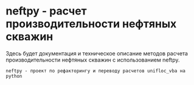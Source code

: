 # neftpy - расчет производительности нефтяных скважин

Здесь будет документация и техническое описание методов расчета производительности нефтяных скважин с использованием neftpy.

```{note}
neftpy - проект по рефакторингу и переводу расчетов unifloc_vba на python
```



```{tableofcontents}
```

